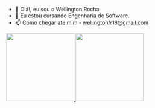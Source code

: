 - 👋 Olá!, eu sou o Wellington Rocha
- 🌱 Eu estou cursando Engenharia de Software.
- 📫 Como chegar ate mim - wellingtonfr18@gmail.com



<div>
  <a href="https://beacons.ai/Wellington-Rocha">
  <img height="180em" src="https://github-readme-stats.vercel.app/api?username=Wellington-Rocha&show_icons=false&theme=dark&include_all_commits=true&count_private=true"/>
  <img height="180em" src="https://github-readme-stats.vercel.app/api/top-langs/?username=Wellington-Rocha2&layout=compact&langs_count=16&theme=dark"/>
</div>
